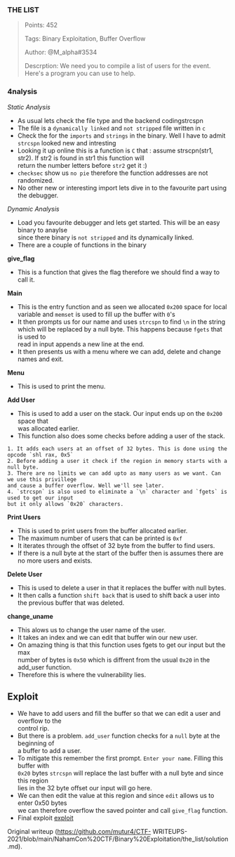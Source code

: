 ### THE LIST

> Points: 452  
>  
> Tags: Binary Exploitation, Buffer Overflow  
>  
> Author: @M_alpha#3534  
>  
> Descrption: We need you to compile a list of users for the event. Here's a
> program you can use to help.  
>

### 4nalysis  
*Static Analysis*  
- As usual lets check the file type and the backend codingstrcspn  
- The file is a `dynamically linked` and `not stripped` file written in `c`  
- Check the for the `imports` and `strings` in the binary. Well I have to admit `strcspn` looked new and intresting  
- Looking it up online this is a function is `C` that : assume strscpn(str1, str2). If str2 is found in str1 this function will  
return the number letters before `str2` get it :)  
- `checksec` show us `no pie` therefore the function addresses are not randomized.  
- No other new or interesting import lets dive in to the favourite part using the debugger.

*Dynamic Analysis*

- Load you favourite debugger and lets get started. This will be an easy binary to anaylse   
since there binary is `not stripped` and its dynamically linked.  
- There are a couple of functions in the binary 

**give_flag**

- This is a function that gives the flag therefore we should find a way to call it.

**Main**  
- This is the entry function and as seen we allocated `0x200` space for local   
variable and `memset` is used to fill up the buffer with `0`'s  
- It then prompts us for our name and uses `strcspn` to find `\n` in the string  
which will be replaced by a null byte. This happens because `fgets` that is
used to  
read in input appends a new line at the end.  
- It then presents us with a menu where we can add, delete and change names and exit.

**Menu**

- This is used to print the menu.

**Add User**

- This is used to add a user on the stack. Our input ends up on the `0x200` space that   
was allocated earlier.  
- This function also does some checks before adding a user of the stack.  
```  
1. It adds each users at an offset of 32 bytes. This is done using the opcode `shl rax, 0x5`  
2. Before adding a user it check if the region in memory starts with a null byte.  
3. There are no limits we can add upto as many users as we want. Can we use this privillege  
and cause a buffer overflow. Well we'll see later.  
4. `strcspn` is also used to eliminate a `\n` character and `fgets` is used to get our input  
but it only allows `0x20` characters.  
```

**Print Users**

- This is used to print users from the buffer allocated earlier.  
- The maximum number of users that can be printed is `0xf`   
- It iterates through the offset of 32 byte from the buffer to find users.  
- If there is a null byte at the start of the buffer then is assumes there are no more users and exists.

**Delete User**  
- This is used to delete a user in that it replaces the buffer with null bytes.  
- It then calls a function `shift back` that is used to shift back a user into   
the previous buffer that was deleted.

**change_uname**  
- This alows us to change the user name of the user.  
- It takes an index and we can edit that buffer win our new user.  
- On amazing thing is that this function uses fgets to get our input but the max  
number of bytes is `0x50` which is diffrent from the usual `0x20` in the
add_user function.  
- Therefore this is where the vulnerability lies.

## Exploit

- We have to add users and fill the buffer so that we can edit a user and overflow to the   
control rip.  
- But there is a problem. `add_user` function checks for a `null` byte at the beginning of  
a buffer to add a user.  
- To mitigate this remember the first prompt. `Enter your name`. Filling this buffer with   
`0x20` bytes `strcspn` will replace the last buffer with a null byte and since
this region  
lies in the 32 byte offset our input will go here.  
- We can then edit the value at this region and since `edit` allows us to enter 0x50 bytes   
we can therefore overflow the saved pointer and call `give_flag` function.  
- Final exploit [exploit](exploit.py)

Original writeup (https://github.com/mutur4/CTF-
WRITEUPS-2021/blob/main/NahamCon%20CTF/Binary%20Exploitation/the_list/solution.md).